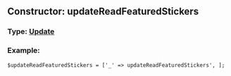 ## Constructor: updateReadFeaturedStickers  



### Type: [Update](../types/Update.md)

### Example:


```
$updateReadFeaturedStickers = ['_' => updateReadFeaturedStickers', ];
```